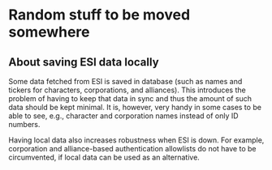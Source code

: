 # Random stuff to be moved somewhere

## About saving ESI data locally

Some data fetched from ESI is saved in database (such as names and tickers for characters, corporations, and alliances). This introduces the problem of having to keep that data in sync and thus the amount of such data should be kept minimal. It is, however, very handy in some cases to be able to see, e.g., character and corporation names instead of only ID numbers.

Having local data also increases robustness when ESI is down. For example, corporation and alliance-based authentication allowlists do not have to be circumvented, if local data can be used as an alternative.
